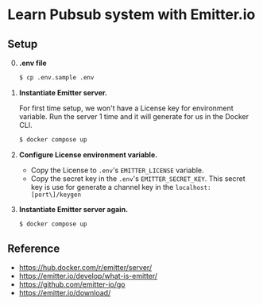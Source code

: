 # Learn Pubsub system with Emitter.io

## Setup

0. **.env file**

    ```sh
    $ cp .env.sample .env
    ```

1. **Instantiate Emitter server.**

    For first time setup, we won't have a License key for environment variable. Run the server 1 time and it will generate for us in the Docker CLI.

    ```sh
    $ docker compose up
    ```


2. **Configure License environment variable.**

   - Copy the License to `.env`'s `EMITTER_LICENSE` variable.
   - Copy the secret key in the `.env`'s `EMITTER_SECRET_KEY`. This secret key is use for generate a channel key in the `localhost:[port\]/keygen`

3. **Instantiate Emitter server again.**

    ```sh
    $ docker compose up
    ```


## Reference
- https://hub.docker.com/r/emitter/server/
- https://emitter.io/develop/what-is-emitter/
- https://github.com/emitter-io/go
- https://emitter.io/download/